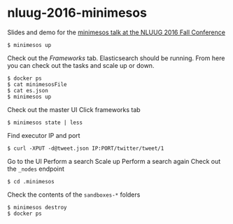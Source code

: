 # nluug-2016-minimesos

Slides and demo for the [minimesos talk at the NLUUG 2016 Fall Conference](https://www.nluug.nl/activiteiten/events/nj16/abstracts/ab11.html)

```
$ minimesos up
```

Check out the *Frameworks* tab. Elasticsearch should be running. From here you can check out the tasks and scale up or down.

```
$ docker ps
$ cat minimesosFile
$ cat es.json
$ minimesos up
```

Check out the master UI
Click frameworks tab

```
$ minimesos state | less
```

Find executor IP and port

```
$ curl -XPUT -d@tweet.json IP:PORT/twitter/tweet/1
```

Go to the UI
Perform a search
Scale up
Perform a search again
Check out the `_nodes` endpoint

```
$ cd .minimesos
```

Check the contents of the `sandboxes-*` folders

```
$ minimesos destroy
$ docker ps
```



